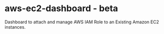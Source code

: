 # aws-ec2-dashboard - beta
Dashboard to attach and manage AWS IAM Role to an Existing Amazon EC2 instances.
